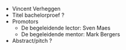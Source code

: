 * Vincent Verheggen
* Titel bachelorproef ?
* Promotors
  * De begeleidende lector: Sven Maes
  * De begeleidende mentor: Mark Bergers
* Abstract/pitch ?
